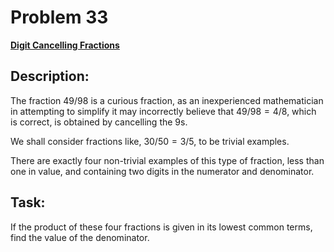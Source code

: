 # Problem 33

[**Digit Cancelling Fractions**](https://projecteuler.net/problem=33)

## Description:
The fraction $49/98$ is a curious fraction, as an inexperienced mathematician in attempting to simplify it may incorrectly believe that $49/98 = 4/8$, which is correct, is obtained by cancelling the 9s.

We shall consider fractions like, $30/50 = 3/5$, to be trivial examples.

There are exactly four non-trivial examples of this type of fraction, less than one in value, and containing two digits in the numerator and denominator.

## Task:
If the product of these four fractions is given in its lowest common terms, find the value of the denominator.

